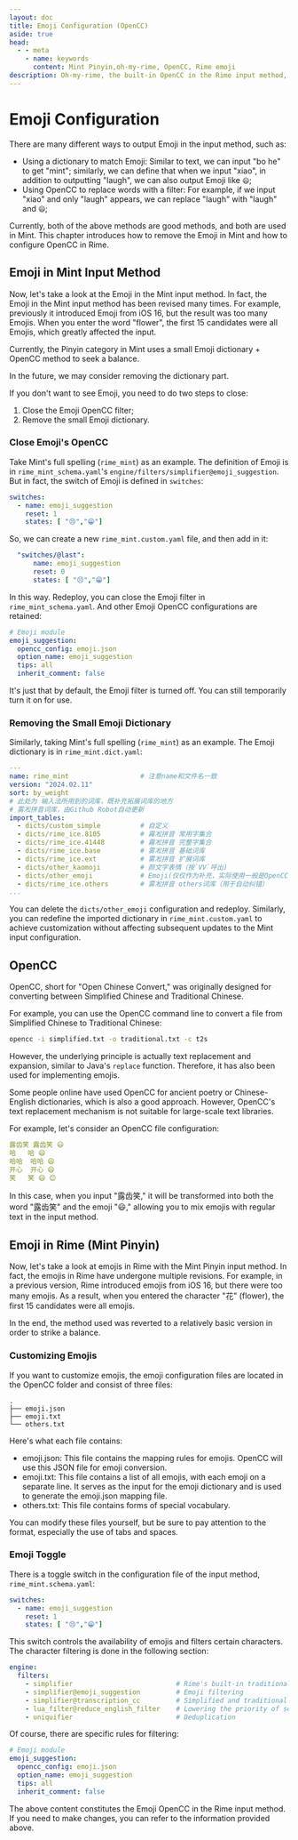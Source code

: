 ```yaml
---
layout: doc
title: Emoji Configuration (OpenCC)
aside: true
head:
  - - meta
    - name: keywords
      content: Mint Pinyin,oh-my-rime, OpenCC, Rime emoji
description: Oh-my-rime, the built-in OpenCC in the Rime input method, helps users input emoji expressions during their usage.
---
```

# Emoji Configuration
There are many different ways to output Emoji in the input method, such as:
- Using a dictionary to match Emoji: Similar to text, we can input "bo he" to get "mint"; similarly, we can define that when we input "xiao", in addition to outputting "laugh", we can also output Emoji like `😄`;
- Using OpenCC to replace words with a filter: For example, if we input "xiao" and only "laugh" appears, we can replace "laugh" with "laugh" and `😄`;

Currently, both of the above methods are good methods, and both are used in Mint. This chapter introduces how to remove the Emoji in Mint and how to configure OpenCC in Rime.

## Emoji in Mint Input Method
Now, let's take a look at the Emoji in the Mint input method. In fact, the Emoji in the Mint input method has been revised many times. For example, previously it introduced Emoji from iOS 16, but the result was too many Emojis. When you enter the word "flower", the first 15 candidates were all Emojis, which greatly affected the input.

Currently, the Pinyin category in Mint uses a small Emoji dictionary + OpenCC method to seek a balance.

In the future, we may consider removing the dictionary part.

If you don't want to see Emoji, you need to do two steps to close:
1. Close the Emoji OpenCC filter;
2. Remove the small Emoji dictionary.

### Close Emoji's OpenCC

Take Mint's full spelling (`rime_mint`) as an example. The definition of Emoji is in `rime_mint_schema.yaml`'s `engine/filters/simplifier@emoji_suggestion`. But in fact, the switch of Emoji is defined in `switches`:
```yaml
switches:
  - name: emoji_suggestion
    reset: 1
    states: [ "😣️","😁️"]
```

So, we can create a new `rime_mint.custom.yaml` file, and then add in it:
```yaml
  "switches/@last":
      name: emoji_suggestion
      reset: 0
      states: [ "😣️","😁️"]
```

In this way. Redeploy, you can close the Emoji filter in `rime_mint_schema.yaml`. And other Emoji OpenCC configurations are retained:
```yaml
# Emoji module
emoji_suggestion:
  opencc_config: emoji.json
  option_name: emoji_suggestion
  tips: all
  inherit_comment: false
```
It's just that by default, the Emoji filter is turned off. You can still temporarily turn it on for use.

### Removing the Small Emoji Dictionary
Similarly, taking Mint's full spelling (`rime_mint`) as an example. The Emoji dictionary is in `rime_mint.dict.yaml`:
```yaml
---
name: rime_mint                  # 注意name和文件名一致
version: "2024.02.11"
sort: by_weight
# 此处为 输入法所用到的词库，既补充拓展词库的地方
# 雾凇拼音词库，由Github Robot自动更新
import_tables:
  - dicts/custom_simple          # 自定义
  - dicts/rime_ice.8105          # 霧凇拼音 常用字集合
  - dicts/rime_ice.41448         # 霧凇拼音 完整字集合
  - dicts/rime_ice.base          # 雾凇拼音 基础词库
  - dicts/rime_ice.ext           # 雾凇拼音 扩展词库
  - dicts/other_kaomoji          # 颜文字表情（按`VV`呼出)
  - dicts/other_emoji            # Emoji(仅仅作为补充，实际使用一般是OpenCC生效)
  - dicts/rime_ice.others        # 雾凇拼音 others词库（用于自动纠错）
...
```
You can delete the `dicts/other_emoji` configuration and redeploy. Similarly, you can redefine the imported dictionary in `rime_mint.custom.yaml` to achieve customization without affecting subsequent updates to the Mint input configuration.

## OpenCC
OpenCC, short for "Open Chinese Convert," was originally designed for converting between Simplified Chinese and Traditional Chinese.

For example, you can use the OpenCC command line to convert a file from Simplified Chinese to Traditional Chinese:
```bash
opencc -i simplified.txt -o traditional.txt -c t2s
```

However, the underlying principle is actually text replacement and expansion, similar to Java's `replace` function. Therefore, it has also been used for implementing emojis.

Some people online have used OpenCC for ancient poetry or Chinese-English dictionaries, which is also a good approach. However, OpenCC's text replacement mechanism is not suitable for large-scale text libraries.

For example, let's consider an OpenCC file configuration:
```yaml
露齿笑	露齿笑 😃
哈	哈 😄
哈哈	哈哈 😄
开心	开心 😄
笑	笑 😄 😊
```
In this case, when you input "露齿笑," it will be transformed into both the word "露齿笑" and the emoji "😃," allowing you to mix emojis with regular text in the input method.

## Emoji in Rime (Mint Pinyin)
Now, let's take a look at emojis in Rime with the Mint Pinyin input method. In fact, the emojis in Rime have undergone multiple revisions. For example, in a previous version, Rime introduced emojis from iOS 16, but there were too many emojis. As a result, when you entered the character "花" (flower), the first 15 candidates were all emojis.

In the end, the method used was reverted to a relatively basic version in order to strike a balance.

### Customizing Emojis
If you want to customize emojis, the emoji configuration files are located in the OpenCC folder and consist of three files:
```text
.
├── emoji.json
├── emoji.txt
└── others.txt
```
Here's what each file contains:
- emoji.json: This file contains the mapping rules for emojis. OpenCC will use this JSON file for emoji conversion.
- emoji.txt: This file contains a list of all emojis, with each emoji on a separate line. It serves as the input for the emoji dictionary and is used to generate the emoji.json mapping file.
- others.txt: This file contains forms of special vocabulary.

You can modify these files yourself, but be sure to pay attention to the format, especially the use of tabs and spaces.

### Emoji Toggle
There is a toggle switch in the configuration file of the input method, `rime_mint.schema.yaml`:
```yaml
switches:
  - name: emoji_suggestion
    reset: 1
    states: [ "😣️","😁️"]
```
This switch controls the availability of emojis and filters certain characters. The character filtering is done in the following section:
```yaml
engine:
  filters:
    - simplifier                          # Rime's built-in traditional Chinese simplification
    - simplifier@emoji_suggestion         # Emoji filtering
    - simplifier@transcription_cc         # Simplified and traditional Chinese conversion
    - lua_filter@reduce_english_filter    # Lowering the priority of some English words in the candidates
    - uniquifier                          # Deduplication
```

Of course, there are specific rules for filtering:
```yaml
# Emoji module
emoji_suggestion:
  opencc_config: emoji.json
  option_name: emoji_suggestion
  tips: all
  inherit_comment: false
```
The above content constitutes the Emoji OpenCC in the Rime input method. If you need to make changes, you can refer to the information provided above.